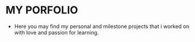 # MY PORFOLIO
* Here you may find my personal and milestone projects that i worked on with love and passion for learning.
